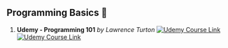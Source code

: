 ## **Programming Basics** 🔰
1. **Udemy - Programming 101** *by Lawrence Turton* 
<a href="https://www.udemy.com/course/programming-101/"> <img alt="Udemy Course Link" src="https://img.shields.io/badge/Open-Udemy%20Course-brightgreen" > </img> </a> 
<a href="UC-281f88b8-d5f1-4e04-b6f5-1578ca91f90f.pdf"> <img alt="Udemy Course Link" src="https://img.shields.io/badge/View-Certificate-red"  > </img> </a>